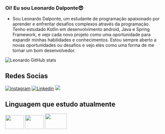 ### Oi! Eu sou Leonardo Dalponte😎

* Sou Leonardo Dalponte, um estudante de programação apaixonado por aprender e enfrentar desafios complexos através da programação. Tenho estudado Kotlin em desenvolvimento android, Java e Spring Framework, e vejo cada novo projeto como uma oportunidade para expandir minhas habilidades e conhecimentos. Estou sempre aberto a novas oportunidades ou desafios e vejo eles como uma forma de me tornar um bom desenvolvedor.

![Leonardo GitHub stats](https://github-readme-stats.vercel.app/api?username=LeonardoDalponte&show_icons=true&theme=highcontrast)

## Redes Socias 

[![instagram](https://img.shields.io/badge/Instagram-E4405F?style=for-the-badge&logo=instagram&logoColor=white)](https://www.instagram.com/leo.dalponte_/)
[![Linkedin](https://img.shields.io/badge/LinkedIn-0077B5?style=for-the-badge&logo=linkedin&logoColor=white)](https://www.linkedin.com/feed/)
<a href="mailto:kauanprog@gmail.com"><img src="https://img.shields.io/badge/Gmail-D14836?style=for-the-badge&logo=gmail&logoColor=white%22%3E"></a>

## Linguagem que estudo atualmente
<img src="https://cdn.jsdelivr.net/gh/devicons/devicon/icons/java/java-original.svg" width="60" height="45" />  <img src="https://cdn.jsdelivr.net/gh/devicons/devicon/icons/androidstudio/androidstudio-original.svg" width="60" height="45" /> <img src="https://cdn.jsdelivr.net/gh/devicons/devicon/icons/kotlin/kotlin-original-wordmark.svg" width="70" height="50"/>



